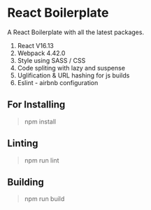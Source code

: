 # React Boilerplate

A React Boilerplate with all the latest packages.

1. React V16.13
2. Webpack 4.42.0
3. Style using SASS / CSS
4. Code spliting with lazy and suspense
5. Uglification & URL hashing for js builds
6. Eslint - airbnb configuration

## For Installing
> npm install

## Linting
> npm run lint

## Building
> npm run build
